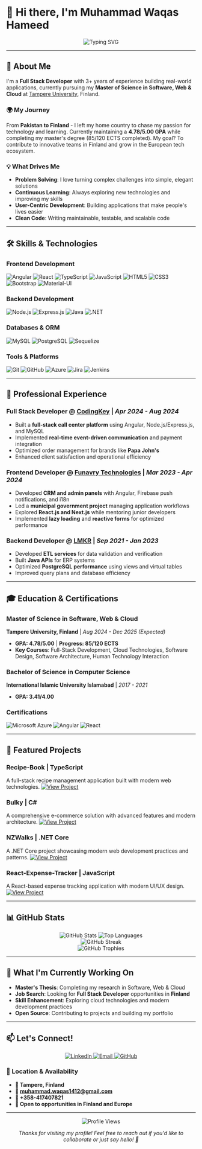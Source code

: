 # 👋 Hi there, I'm Muhammad Waqas Hameed

<div align="center">
  <img src="https://readme-typing-svg.herokuapp.com?font=Fira+Code&weight=500&size=28&pause=1000&color=4F8CC9&center=true&vCenter=true&width=435&lines=Full+Stack+Developer;M.Sc.+Student+%40+Tampere+University;Passionate+Problem+Solver;Always+Learning+%26+Growing" alt="Typing SVG" />
</div>

---

## 🚀 About Me

I'm a **Full Stack Developer** with 3+ years of experience building real-world applications, currently pursuing my **Master of Science in Software, Web & Cloud** at [Tampere University](https://www.tuni.fi/), Finland.

### 🌍 My Journey
From **Pakistan to Finland** - I left my home country to chase my passion for technology and learning. Currently maintaining a **4.78/5.00 GPA** while completing my master's degree (85/120 ECTS completed). My goal? To contribute to innovative teams in Finland and grow in the European tech ecosystem.

### 💡 What Drives Me
- **Problem Solving**: I love turning complex challenges into simple, elegant solutions
- **Continuous Learning**: Always exploring new technologies and improving my skills
- **User-Centric Development**: Building applications that make people's lives easier
- **Clean Code**: Writing maintainable, testable, and scalable code

---

## 🛠️ Skills & Technologies

### **Frontend Development**
![Angular](https://img.shields.io/badge/-Angular-DD0031?style=for-the-badge&logo=angular&logoColor=white)
![React](https://img.shields.io/badge/-React-61DAFB?style=for-the-badge&logo=react&logoColor=black)
![TypeScript](https://img.shields.io/badge/-TypeScript-3178C6?style=for-the-badge&logo=typescript&logoColor=white)
![JavaScript](https://img.shields.io/badge/-JavaScript-F7DF1E?style=for-the-badge&logo=javascript&logoColor=black)
![HTML5](https://img.shields.io/badge/-HTML5-E34F26?style=for-the-badge&logo=html5&logoColor=white)
![CSS3](https://img.shields.io/badge/-CSS3-1572B6?style=for-the-badge&logo=css3&logoColor=white)
![Bootstrap](https://img.shields.io/badge/-Bootstrap-7952B3?style=for-the-badge&logo=bootstrap&logoColor=white)
![Material-UI](https://img.shields.io/badge/-Material--UI-0081CB?style=for-the-badge&logo=material-ui&logoColor=white)

### **Backend Development**
![Node.js](https://img.shields.io/badge/-Node.js-339933?style=for-the-badge&logo=node.js&logoColor=white)
![Express.js](https://img.shields.io/badge/-Express.js-000000?style=for-the-badge&logo=express&logoColor=white)
![Java](https://img.shields.io/badge/-Java-ED8B00?style=for-the-badge&logo=java&logoColor=white)
![.NET](https://img.shields.io/badge/-.NET-512BD4?style=for-the-badge&logo=.net&logoColor=white)

### **Databases & ORM**
![MySQL](https://img.shields.io/badge/-MySQL-4479A1?style=for-the-badge&logo=mysql&logoColor=white)
![PostgreSQL](https://img.shields.io/badge/-PostgreSQL-316192?style=for-the-badge&logo=postgresql&logoColor=white)
![Sequelize](https://img.shields.io/badge/-Sequelize-52B0E7?style=for-the-badge&logo=sequelize&logoColor=white)

### **Tools & Platforms**
![Git](https://img.shields.io/badge/-Git-F05032?style=for-the-badge&logo=git&logoColor=white)
![GitHub](https://img.shields.io/badge/-GitHub-181717?style=for-the-badge&logo=github&logoColor=white)
![Azure](https://img.shields.io/badge/-Azure-0078D4?style=for-the-badge&logo=microsoft-azure&logoColor=white)
![Jira](https://img.shields.io/badge/-Jira-0052CC?style=for-the-badge&logo=jira&logoColor=white)
![Jenkins](https://img.shields.io/badge/-Jenkins-D24939?style=for-the-badge&logo=jenkins&logoColor=white)

---

## 💼 Professional Experience

### **Full Stack Developer** @ [CodingKey](https://codingkey.com/) | *Apr 2024 - Aug 2024*
- Built a **full-stack call center platform** using Angular, Node.js/Express.js, and MySQL
- Implemented **real-time event-driven communication** and payment integration
- Optimized order management for brands like **Papa John's**
- Enhanced client satisfaction and operational efficiency

### **Frontend Developer** @ [Funavry Technologies](https://funavry.com/) | *Mar 2023 - Apr 2024*
- Developed **CRM and admin panels** with Angular, Firebase push notifications, and i18n
- Led a **municipal government project** managing application workflows
- Explored **React.js and Next.js** while mentoring junior developers
- Implemented **lazy loading** and **reactive forms** for optimized performance

### **Backend Developer** @ [LMKR](https://lmkr.com/) | *Sep 2021 - Jan 2023*
- Developed **ETL services** for data validation and verification
- Built **Java APIs** for ERP systems
- Optimized **PostgreSQL performance** using views and virtual tables
- Improved query plans and database efficiency

---

## 🎓 Education & Certifications

### **Master of Science in Software, Web & Cloud**
**Tampere University, Finland** | *Aug 2024 - Dec 2025 (Expected)*
- **GPA: 4.78/5.00** | **Progress: 85/120 ECTS**
- **Key Courses**: Full-Stack Development, Cloud Technologies, Software Design, Software Architecture, Human Technology Interaction

### **Bachelor of Science in Computer Science**
**International Islamic University Islamabad** | *2017 - 2021*
- **GPA: 3.41/4.00**

### **Certifications**
![Microsoft Azure](https://img.shields.io/badge/-Microsoft%20Azure%20Fundamentals-0078D4?style=for-the-badge&logo=microsoft-azure&logoColor=white)
![Angular](https://img.shields.io/badge/-Angular%20Certification-DD0031?style=for-the-badge&logo=angular&logoColor=white)
![React](https://img.shields.io/badge/-React%20%26%20Next.js-61DAFB?style=for-the-badge&logo=react&logoColor=black)

---

## 🚀 Featured Projects

### **Recipe-Book** | TypeScript
A full-stack recipe management application built with modern web technologies.
[![View Project](https://img.shields.io/badge/-View%20Project-181717?style=for-the-badge&logo=github&logoColor=white)](https://github.com/waqas1412/Recipe-Book)

### **Bulky** | C#
A comprehensive e-commerce solution with advanced features and modern architecture.
[![View Project](https://img.shields.io/badge/-View%20Project-181717?style=for-the-badge&logo=github&logoColor=white)](https://github.com/waqas1412/Bulky)

### **NZWalks** | .NET Core
A .NET Core project showcasing modern web development practices and patterns.
[![View Project](https://img.shields.io/badge/-View%20Project-181717?style=for-the-badge&logo=github&logoColor=white)](https://github.com/waqas1412/NZWalks)

### **React-Expense-Tracker** | JavaScript
A React-based expense tracking application with modern UI/UX design.
[![View Project](https://img.shields.io/badge/-View%20Project-181717?style=for-the-badge&logo=github&logoColor=white)](https://github.com/waqas1412/React-Expense-Tracker)

---

## 📊 GitHub Stats

<div align="center">
  <img src="https://github-readme-stats.vercel.app/api?username=waqas1412&show_icons=true&theme=radical&hide_border=true" alt="GitHub Stats" />
  <img src="https://github-readme-stats.vercel.app/api/top-langs/?username=waqas1412&layout=compact&theme=radical&hide_border=true" alt="Top Languages" />
</div>

<div align="center">
  <img src="https://streak-stats.demolab.com/?user=waqas1412&theme=radical&hide_border=true" alt="GitHub Streak" />
</div>

<div align="center">
  <img src="https://github-profile-trophy.vercel.app/?username=waqas1412&theme=radical&no-frame=true&no-bg=true&margin-w=4" alt="GitHub Trophies" />
</div>

---

## 🌟 What I'm Currently Working On

- **Master's Thesis**: Completing my research in Software, Web & Cloud
- **Job Search**: Looking for **Full Stack Developer** opportunities in **Finland**
- **Skill Enhancement**: Exploring cloud technologies and modern development practices
- **Open Source**: Contributing to projects and building my portfolio

---

## 📫 Let's Connect!

<div align="center">
  <a href="https://www.linkedin.com/in/waqas1412/">
    <img src="https://img.shields.io/badge/-LinkedIn-0077B5?style=for-the-badge&logo=linkedin&logoColor=white" alt="LinkedIn" />
  </a>
  <a href="mailto:muhammad.waqas1412@gmail.com">
    <img src="https://img.shields.io/badge/-Email-D14836?style=for-the-badge&logo=gmail&logoColor=white" alt="Email" />
  </a>
  <a href="https://github.com/waqas1412">
    <img src="https://img.shields.io/badge/-GitHub-181717?style=for-the-badge&logo=github&logoColor=white" alt="GitHub" />
  </a>
</div>

### 📍 Location & Availability
- **📍 Tampere, Finland**
- **📧 muhammad.waqas1412@gmail.com**
- **📱 +358-417407821**
- **🎯 Open to opportunities in Finland and Europe**

---

<div align="center">
  <img src="https://komarev.com/ghpvc/?username=waqas1412&style=flat-square&color=blue" alt="Profile Views" />
  
  *Thanks for visiting my profile! Feel free to reach out if you'd like to collaborate or just say hello! 👋*
</div>
